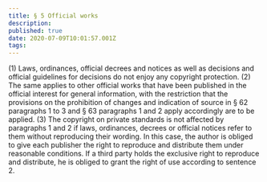 ```yaml
---
title: § 5 Official works
description: 
published: true
date: 2020-07-09T10:01:57.001Z
tags: 
---
```


(1) Laws, ordinances, official decrees and notices as well as decisions and official guidelines for decisions do not enjoy any copyright protection.
(2) The same applies to other official works that have been published in the official interest for general information, with the restriction that the provisions on the prohibition of changes and indication of source in § 62 paragraphs 1 to 3 and § 63 paragraphs 1 and 2 apply accordingly are to be applied.
(3) The copyright on private standards is not affected by paragraphs 1 and 2 if laws, ordinances, decrees or official notices refer to them without reproducing their wording. In this case, the author is obliged to give each publisher the right to reproduce and distribute them under reasonable conditions. If a third party holds the exclusive right to reproduce and distribute, he is obliged to grant the right of use according to sentence 2.